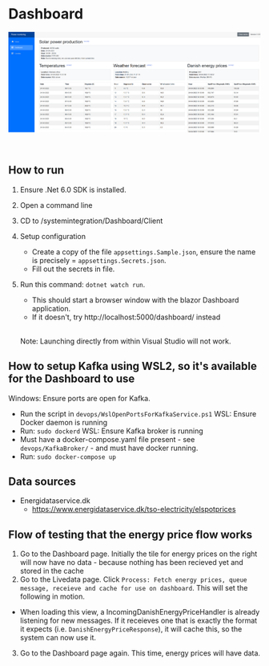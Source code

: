 # Dashboard

![plot](./misc/DashScreen1.png)

<br>

## How to run

1. Ensure .Net 6.0 SDK is installed.
1. Open a command line
1. CD to /systemintegration/Dashboard/Client
2. Setup configuration
   - Create a copy of the file `appsettings.Sample.json`, ensure the name is precisely = `appsettings.Secrets.json`.
   - Fill out the secrets in file.
5. Run this command: `dotnet watch run`. 
   - This should start a browser window with the blazor Dashboard application.
   - If it doesn't, try http://localhost:5000/dashboard/ instead


   <br>

   Note: Launching directly from within Visual Studio will not work.




## How to setup Kafka using WSL2, so it's available for the Dashboard to use
Windows: Ensure ports are open for Kafka. 
  - Run the script in `devops/WslOpenPortsForKafkaService.ps1`
WSL: Ensure Docker daemon is running
  - Run: `sudo dockerd`
WSL: Ensure Kafka broker is running
  - Must have a docker-compose.yaml file present - see `devops/KafkaBroker/` -  and must have docker running.
  - Run: `sudo docker-compose up`


## Data sources
- Energidataservice.dk
  - https://www.energidataservice.dk/tso-electricity/elspotprices


## Flow of testing that the energy price flow works

1) Go to the Dashboard page. Initially the tile for energy prices on the right will now have no data - because nothing has been recieved yet and stored in the cache
2) Go to the Livedata page. Click `Process: Fetch energy prices, queue message, receieve and cache for use on dashboard`. This will set the following in motion.
  - When loading this view, a IncomingDanishEnergyPriceHandler is already listening for new messages. If it receieves one that is exactly the format it expects (i.e. `DanishEnergyPriceResponse`), it will cache this, so the system can now use it.
3) Go to the Dashboard page again. This time, energy prices will have data.
